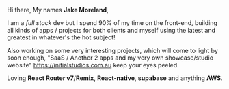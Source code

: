 Hi there, 
My names **Jake Moreland**,

I am a *full stack* dev but I spend 90% of my time on the front-end, building all kinds of apps / projects for both clients and myself using the latest and greatest in whatever's the hot subject!


Also working on some very interesting projects, which will come to light by soon enough, "SaaS / Another 2 apps and my very own showcase/studio website"
https://initialstudios.com.au keep your eyes peeled.

Loving **React Router v7**/**Remix**, **React-native**, **supabase** and anything **AWS**.


                                       
